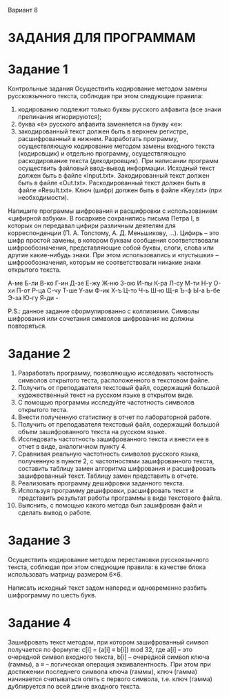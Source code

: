 Вариант 8
# ЗАДАНИЯ ДЛЯ ПРОГРАММАМ
# Задание 1
Контрольные задания
Осуществить кодирование методом замены русскоязычного текста, 
соблюдая при этом следующие правила:
1) кодированию подлежит только буквы русского алфавита (все знаки 
препинания игнорируются);
2) буква «ё» русского алфавита заменяется на букву «е»:
3) закодированный текст должен быть в верхнем регистре, расшифрованный в нижнем.
Разработать программу, осуществляющую кодирование методом замены входного текста (кодировщик) и отдельно программу, осуществляющую раскодирование текста (декодировщик). При написании программ осуществить файловый ввод-вывод информации.
Исходный текст должен быть в файле «Input.txt».
Закодированный текст должен быть в файле «Out.txt».
Раскодированный текст должен быть в файле «Result.txt».
Ключ (шифр) должен быть в файле «Key.txt» (при необходимости).

Напишите программы шифрования и расшифровки с использованием «цифирной азбуки». В госархиве сохранились письма Петра 
I, в которых он передавал цифири различным деятелям для корреспонденции (П. А. Толстому, А. Д. Меньшикову, …). Цифирь –
это шифр простой замены, в котором буквам сообщения соответствовали шифрообозначения, представляющие собой буквы, слоги, слова или другие какие-нибудь знаки. При этом использовались и «пустышки» – шифрообозначения, которым не соответствовали никакие знаки открытого текста.

А-ме Б-ли В-ко Г-ин Д-зе Е-жу Ж-ню З-ою И-пы К-ра
Л-су М-ти Н-у О-хи П-от Р-ца С-чу Т-ше У-ам Ф-ик
Х-ъ Ц-то Ч-ь Ш-ю Щ-я Ъ-ф Ы-а Ь-бе Э-за Ю-гу
Я-ди -

P.S.: данное задание сформулированно с коллизиями. Символы шифрования или сочетания символов шифрования не должны повторяться. 

# Задание 2
1. Разработать программу, позволяющую исследовать частотность символов открытого теста, расположенного в текстовом файле.
3. Получить от преподавателя текстовый файл, содержащий большой художественный текст на русском языке в открытом виде.
4. С помощью программы исследуйте частотность символов открытого теста.
5. Внести полученную статистику в отчет по лабораторной работе.
6. Получить от преподавателя текстовый файл, содержащий
большой объем зашифрованного текста на русском языке.
7. Исследовать частотность зашифрованного текста и внести ее в
отчет в виде, аналогичном пункту 4.
8. Сравнивая реальную частотность символов русского языка, полученную в пункте 2, с частотностями зашифрованного текста, составить
таблицу замен алгоритма шифрования и расшифровать зашифрованный текст. Таблицу замен представить в отчете.
9. Реализовать программу дешифровки заданного текста.
10. Используя программу дешифровки, расшифровать текст и представить результат работы программы в виде текстового файла.
11. Выяснить, с помощью какого метода был зашифрован файл и сделать вывод о работе.

# Задание 3
Осуществить кодирование методом перестановки русскоязычного
текста, соблюдая при этом следующие правила: в качестве блока использовать матрицу размером 6×6.

Написать исходный текст задом наперед и одновременно разбить
шифрограмму по шесть букв.

# Задание 4
Зашифровать текст методом, при котором зашифрованный символ получается по формуле: c[i] = (a[i] ≡ b[i]) mod 32, где a[i] – это
очередной символ входного текста, b[i] – очередной символ ключа (гаммы), а ≡ – логическая операция эквивалентность. При этом
при достижении последнего символа ключа (гаммы), ключ (гамма) начинается считываться опять с первого символа, т.е. ключ
(гамма) дублируется по всей длине входного текста. 
